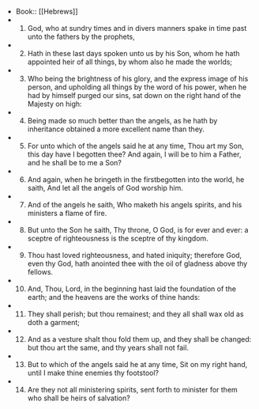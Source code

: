 - Book:: [[Hebrews]]
- 1. God, who at sundry times and in divers manners spake in time past unto the fathers by the prophets,
- 2. Hath in these last days spoken unto us by his Son, whom he hath appointed heir of all things, by whom also he made the worlds;
- 3. Who being the brightness of his glory, and the express image of his person, and upholding all things by the word of his power, when he had by himself purged our sins, sat down on the right hand of the Majesty on high:
- 4. Being made so much better than the angels, as he hath by inheritance obtained a more excellent name than they.
- 5. For unto which of the angels said he at any time, Thou art my Son, this day have I begotten thee? And again, I will be to him a Father, and he shall be to me a Son?
- 6. And again, when he bringeth in the firstbegotten into the world, he saith, And let all the angels of God worship him.
- 7. And of the angels he saith, Who maketh his angels spirits, and his ministers a flame of fire.
- 8. But unto the Son he saith, Thy throne, O God, is for ever and ever: a sceptre of righteousness is the sceptre of thy kingdom.
- 9. Thou hast loved righteousness, and hated iniquity; therefore God, even thy God, hath anointed thee with the oil of gladness above thy fellows.
- 10. And, Thou, Lord, in the beginning hast laid the foundation of the earth; and the heavens are the works of thine hands:
- 11. They shall perish; but thou remainest; and they all shall wax old as doth a garment;
- 12. And as a vesture shalt thou fold them up, and they shall be changed: but thou art the same, and thy years shall not fail.
- 13. But to which of the angels said he at any time, Sit on my right hand, until I make thine enemies thy footstool?
- 14. Are they not all ministering spirits, sent forth to minister for them who shall be heirs of salvation?
